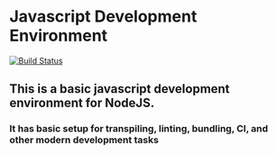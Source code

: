 # Javascript Development Environment
[![Build Status](https://travis-ci.org/floatingman/js-dev-env.svg?branch=master)](https://travis-ci.org/floatingman/js-dev-env)

## This is a basic javascript development environment for NodeJS.

### It has basic setup for transpiling, linting, bundling, CI, and other modern development tasks
